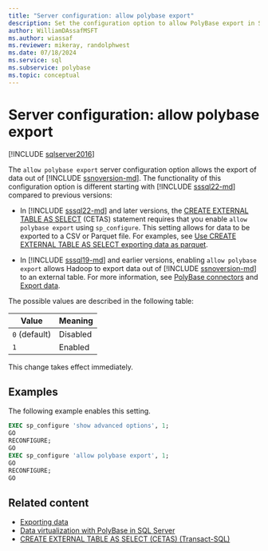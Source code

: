 ```yaml
---
title: "Server configuration: allow polybase export"
description: Set the configuration option to allow PolyBase export in SQL Server settings.
author: WilliamDAssafMSFT
ms.author: wiassaf
ms.reviewer: mikeray, randolphwest
ms.date: 07/18/2024
ms.service: sql
ms.subservice: polybase
ms.topic: conceptual
---
```


# Server configuration: allow polybase export

[!INCLUDE [sqlserver2016](../../includes/applies-to-version/sqlserver2016.md)]

The `allow polybase export` server configuration option allows the export of data out of [!INCLUDE [ssnoversion-md](../../includes/ssnoversion-md.md)]. The functionality of this configuration option is different starting with [!INCLUDE [sssql22-md](../../includes/sssql22-md.md)] compared to previous versions:

- In [!INCLUDE [sssql22-md](../../includes/sssql22-md.md)] and later versions, the [CREATE EXTERNAL TABLE AS SELECT](../../t-sql/statements/create-external-table-as-select-transact-sql.md) (CETAS) statement requires that you enable `allow polybase export` using `sp_configure`. This setting allows for data to be exported to a CSV or Parquet file. For examples, see [Use CREATE EXTERNAL TABLE AS SELECT exporting data as parquet](../../t-sql/statements/create-external-table-as-select-transact-sql.md#d-use-create-external-table-as-select-exporting-data-as-parquet).

- In [!INCLUDE [sssql19-md](../../includes/sssql19-md.md)] and earlier versions, enabling `allow polybase export` allows Hadoop to export data out of [!INCLUDE [ssnoversion-md](../../includes/ssnoversion-md.md)] to an external table. For more information, see [PolyBase connectors](../../relational-databases/polybase/polybase-guide.md#polybase-connectors) and [Export data](../../relational-databases/polybase/polybase-queries.md#export-data).

The possible values are described in the following table:

| Value | Meaning |
| --- | --- |
| `0` (default) | Disabled |
| `1` | Enabled |

This change takes effect immediately.

## Examples

The following example enables this setting.

```sql
EXEC sp_configure 'show advanced options', 1;
GO
RECONFIGURE;
GO
EXEC sp_configure 'allow polybase export', 1;
GO
RECONFIGURE;
GO
```

## Related content

- [Exporting data](../../relational-databases/polybase/polybase-configure-hadoop.md#exporting-data)
- [Data virtualization with PolyBase in SQL Server](../../relational-databases/polybase/polybase-guide.md)
- [CREATE EXTERNAL TABLE AS SELECT (CETAS) (Transact-SQL)](../../t-sql/statements/create-external-table-as-select-transact-sql.md)
